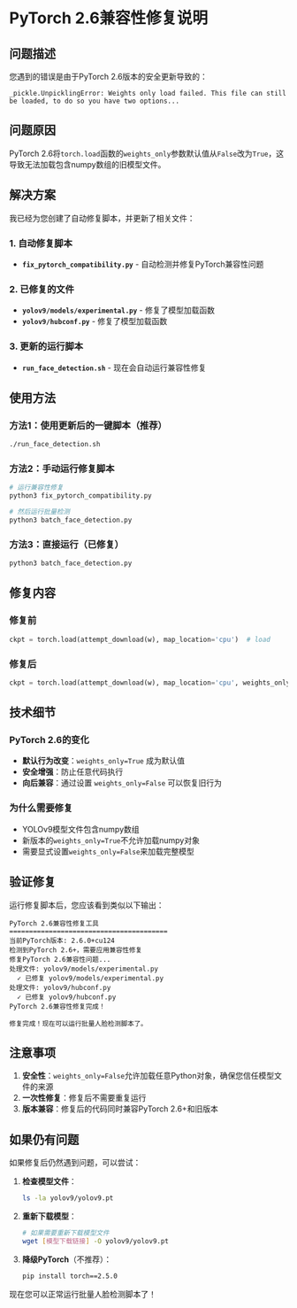 # PyTorch 2.6兼容性修复说明

## 问题描述

您遇到的错误是由于PyTorch 2.6版本的安全更新导致的：

```
_pickle.UnpicklingError: Weights only load failed. This file can still be loaded, to do so you have two options...
```

## 问题原因

PyTorch 2.6将`torch.load`函数的`weights_only`参数默认值从`False`改为`True`，这导致无法加载包含numpy数组的旧模型文件。

## 解决方案

我已经为您创建了自动修复脚本，并更新了相关文件：

### 1. 自动修复脚本
- **`fix_pytorch_compatibility.py`** - 自动检测并修复PyTorch兼容性问题

### 2. 已修复的文件
- **`yolov9/models/experimental.py`** - 修复了模型加载函数
- **`yolov9/hubconf.py`** - 修复了模型加载函数

### 3. 更新的运行脚本
- **`run_face_detection.sh`** - 现在会自动运行兼容性修复

## 使用方法

### 方法1：使用更新后的一键脚本（推荐）
```bash
./run_face_detection.sh
```

### 方法2：手动运行修复脚本
```bash
# 运行兼容性修复
python3 fix_pytorch_compatibility.py

# 然后运行批量检测
python3 batch_face_detection.py
```

### 方法3：直接运行（已修复）
```bash
python3 batch_face_detection.py
```

## 修复内容

### 修复前
```python
ckpt = torch.load(attempt_download(w), map_location='cpu')  # load
```

### 修复后
```python
ckpt = torch.load(attempt_download(w), map_location='cpu', weights_only=False)  # load
```

## 技术细节

### PyTorch 2.6的变化
- **默认行为改变**：`weights_only=True` 成为默认值
- **安全增强**：防止任意代码执行
- **向后兼容**：通过设置 `weights_only=False` 可以恢复旧行为

### 为什么需要修复
- YOLOv9模型文件包含numpy数组
- 新版本的`weights_only=True`不允许加载numpy对象
- 需要显式设置`weights_only=False`来加载完整模型

## 验证修复

运行修复脚本后，您应该看到类似以下输出：
```
PyTorch 2.6兼容性修复工具
========================================
当前PyTorch版本: 2.6.0+cu124
检测到PyTorch 2.6+，需要应用兼容性修复
修复PyTorch 2.6兼容性问题...
处理文件: yolov9/models/experimental.py
  ✓ 已修复 yolov9/models/experimental.py
处理文件: yolov9/hubconf.py
  ✓ 已修复 yolov9/hubconf.py
PyTorch 2.6兼容性修复完成！

修复完成！现在可以运行批量人脸检测脚本了。
```

## 注意事项

1. **安全性**：`weights_only=False`允许加载任意Python对象，确保您信任模型文件的来源
2. **一次性修复**：修复后不需要重复运行
3. **版本兼容**：修复后的代码同时兼容PyTorch 2.6+和旧版本

## 如果仍有问题

如果修复后仍然遇到问题，可以尝试：

1. **检查模型文件**：
   ```bash
   ls -la yolov9/yolov9.pt
   ```

2. **重新下载模型**：
   ```bash
   # 如果需要重新下载模型文件
   wget [模型下载链接] -O yolov9/yolov9.pt
   ```

3. **降级PyTorch**（不推荐）：
   ```bash
   pip install torch==2.5.0
   ```

现在您可以正常运行批量人脸检测脚本了！ 
